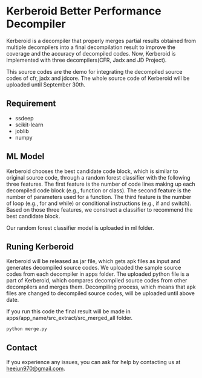 # Kerberoid Better Performance Decompiler

Kerberoid is a decompiler that properly merges partial results obtained from multiple decompilers into a final decompilation result to improve the coverage and the accuracy of decompiled codes. Now, Kerberoid is implemented with three decompilers(CFR, Jadx and JD Project).

This source codes are the demo for integrating the decompiled source codes of cfr, jadx and jdcore.
The whole source code of Kerberoid will be uploaded until September 30th.

## Requirement
* ssdeep
* scikit-learn
* joblib
* numpy

## ML Model

Kerberoid chooses the best candidate code block, which is similar to original source code, through a random forest classifier with the following three features. The first feature is the number of code lines making up each decompiled code block (e.g., function or class).  The second feature is the number of parameters used for a function. The third feature is the number of loop (e.g., for and while) or
conditional instructions (e.g., if and switch). Based on those three features, we construct a classifier to recommend the best candidate block.

Our random forest classifier model is uploaded in ml folder.

## Runing Kerberoid

Kerberoid will be released as jar file, which gets apk files as input and generates decompiled source codes. We uploaded the sample source codes from each decompiler in apps folder. The uploaded python file is a part of Kerberoid, which compares decompiled source codes from other decompilers and merges them. Decompiling process, which means that apk files are changed to decompiled source codes, will be uploaded until above date.

If you run this code the final result will be made in apps/app_name/src_extract/src_merged_all folder.
```
python merge.py
```

## Contact
If you experience any issues, you can ask for help by contacting us at heejun970@gmail.com.
